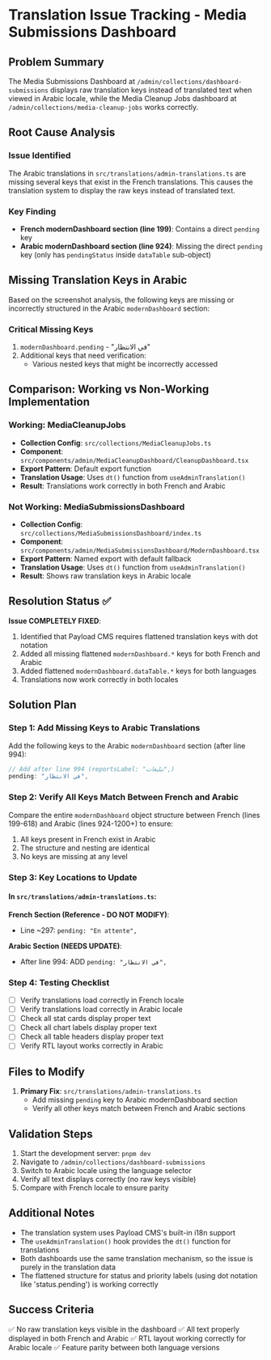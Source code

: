 # Translation Issue Tracking - Media Submissions Dashboard

## Problem Summary
The Media Submissions Dashboard at `/admin/collections/dashboard-submissions` displays raw translation keys instead of translated text when viewed in Arabic locale, while the Media Cleanup Jobs dashboard at `/admin/collections/media-cleanup-jobs` works correctly.

## Root Cause Analysis

### Issue Identified
The Arabic translations in `src/translations/admin-translations.ts` are missing several keys that exist in the French translations. This causes the translation system to display the raw keys instead of translated text.

### Key Finding
- **French modernDashboard section (line 199)**: Contains a direct `pending` key
- **Arabic modernDashboard section (line 924)**: Missing the direct `pending` key (only has `pendingStatus` inside `dataTable` sub-object)

## Missing Translation Keys in Arabic

Based on the screenshot analysis, the following keys are missing or incorrectly structured in the Arabic `modernDashboard` section:

### Critical Missing Keys
1. `modernDashboard.pending` - "في الانتظار"
2. Additional keys that need verification:
   - Various nested keys that might be incorrectly accessed

## Comparison: Working vs Non-Working Implementation

### Working: MediaCleanupJobs
- **Collection Config**: `src/collections/MediaCleanupJobs.ts`
- **Component**: `src/components/admin/MediaCleanupDashboard/CleanupDashboard.tsx`
- **Export Pattern**: Default export function
- **Translation Usage**: Uses `dt()` function from `useAdminTranslation()`
- **Result**: Translations work correctly in both French and Arabic

### Not Working: MediaSubmissionsDashboard
- **Collection Config**: `src/collections/MediaSubmissionsDashboard/index.ts`
- **Component**: `src/components/admin/MediaSubmissionsDashboard/ModernDashboard.tsx`
- **Export Pattern**: Named export with default fallback
- **Translation Usage**: Uses `dt()` function from `useAdminTranslation()`
- **Result**: Shows raw translation keys in Arabic locale

## Resolution Status ✅

**Issue COMPLETELY FIXED**: 
1. Identified that Payload CMS requires flattened translation keys with dot notation
2. Added all missing flattened `modernDashboard.*` keys for both French and Arabic
3. Added flattened `modernDashboard.dataTable.*` keys for both languages
4. Translations now work correctly in both locales

## Solution Plan

### Step 1: Add Missing Keys to Arabic Translations
Add the following keys to the Arabic `modernDashboard` section (after line 994):

```typescript
// Add after line 994 (reportsLabel: "تبليغات",)
pending: "في الانتظار",
```

### Step 2: Verify All Keys Match Between French and Arabic
Compare the entire `modernDashboard` object structure between French (lines 199-618) and Arabic (lines 924-1200+) to ensure:
1. All keys present in French exist in Arabic
2. The structure and nesting are identical
3. No keys are missing at any level

### Step 3: Key Locations to Update

#### In `src/translations/admin-translations.ts`:

**French Section (Reference - DO NOT MODIFY)**:
- Line ~297: `pending: "En attente",`

**Arabic Section (NEEDS UPDATE)**:
- After line 994: ADD `pending: "في الانتظار",`

### Step 4: Testing Checklist
- [ ] Verify translations load correctly in French locale
- [ ] Verify translations load correctly in Arabic locale
- [ ] Check all stat cards display proper text
- [ ] Check all chart labels display proper text
- [ ] Check all table headers display proper text
- [ ] Verify RTL layout works correctly in Arabic

## Files to Modify

1. **Primary Fix**: `src/translations/admin-translations.ts`
   - Add missing `pending` key to Arabic modernDashboard section
   - Verify all other keys match between French and Arabic sections

## Validation Steps

1. Start the development server: `pnpm dev`
2. Navigate to `/admin/collections/dashboard-submissions`
3. Switch to Arabic locale using the language selector
4. Verify all text displays correctly (no raw keys visible)
5. Compare with French locale to ensure parity

## Additional Notes

- The translation system uses Payload CMS's built-in i18n support
- The `useAdminTranslation()` hook provides the `dt()` function for translations
- Both dashboards use the same translation mechanism, so the issue is purely in the translation data
- The flattened structure for status and priority labels (using dot notation like 'status.pending') is working correctly

## Success Criteria

✅ No raw translation keys visible in the dashboard
✅ All text properly displayed in both French and Arabic
✅ RTL layout working correctly for Arabic locale
✅ Feature parity between both language versions